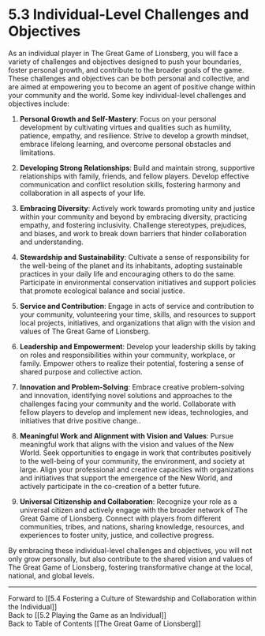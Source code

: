 # 5.3 Individual-Level Challenges and Objectives

As an individual player in The Great Game of Lionsberg, you will face a variety of challenges and objectives designed to push your boundaries, foster personal growth, and contribute to the broader goals of the game. These challenges and objectives can be both personal and collective, and are aimed at empowering you to become an agent of positive change within your community and the world. Some key individual-level challenges and objectives include:

1.  **Personal Growth and Self-Mastery**: Focus on your personal development by cultivating virtues and qualities such as humility, patience, empathy, and resilience. Strive to develop a growth mindset, embrace lifelong learning, and overcome personal obstacles and limitations.
    
2.  **Developing Strong Relationships**: Build and maintain strong, supportive relationships with family, friends, and fellow players. Develop effective communication and conflict resolution skills, fostering harmony and collaboration in all aspects of your life.
    
3.  **Embracing Diversity**: Actively work towards promoting unity and justice within your community and beyond by embracing diversity, practicing empathy, and fostering inclusivity. Challenge stereotypes, prejudices, and biases, and work to break down barriers that hinder collaboration and understanding.
    
4.  **Stewardship and Sustainability**: Cultivate a sense of responsibility for the well-being of the planet and its inhabitants, adopting sustainable practices in your daily life and encouraging others to do the same. Participate in environmental conservation initiatives and support policies that promote ecological balance and social justice.
    
5.  **Service and Contribution**: Engage in acts of service and contribution to your community, volunteering your time, skills, and resources to support local projects, initiatives, and organizations that align with the vision and values of The Great Game of Lionsberg.
    
6.  **Leadership and Empowerment**: Develop your leadership skills by taking on roles and responsibilities within your community, workplace, or family. Empower others to realize their potential, fostering a sense of shared purpose and collective action.
    
7.  **Innovation and Problem-Solving**: Embrace creative problem-solving and innovation, identifying novel solutions and approaches to the challenges facing your community and the world. Collaborate with fellow players to develop and implement new ideas, technologies, and initiatives that drive positive change..
    
8. **Meaningful Work and Alignment with Vision and Values**: Pursue meaningful work that aligns with the vision and values of the New World. Seek opportunities to engage in work that contributes positively to the well-being of your community, the environment, and society at large. Align your professional and creative capacities with organizations and initiatives that support the emergence of the New World, and actively participate in the co-creation of a better future.
    
9.  **Universal Citizenship and Collaboration**: Recognize your role as a universal citizen and actively engage with the broader network of The Great Game of Lionsberg. Connect with players from different communities, tribes, and nations, sharing knowledge, resources, and experiences to foster unity, justice, and collective progress.
    

By embracing these individual-level challenges and objectives, you will not only grow personally, but also contribute to the shared vision and values of The Great Game of Lionsberg, fostering transformative change at the local, national, and global levels.

____

Forward to [[5.4 Fostering a Culture of Stewardship and Collaboration within the Individual]]    
Back to [[5.2 Playing the Game as an Individual]]  
Back to Table of Contents [[The Great Game of Lionsberg]]  
